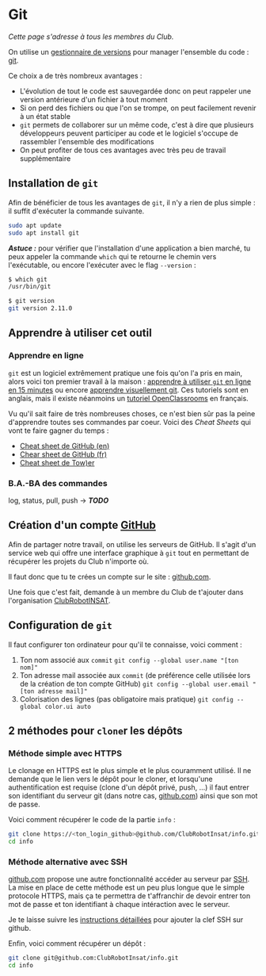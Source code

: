 # Git

*Cette page s'adresse à tous les membres du Club.*

On utilise un [gestionnaire de versions](https://fr.wikipedia.org/wiki/Logiciel_de_gestion_de_versions) pour manager l'ensemble du code : [git](https://git-scm.com/).

Ce choix a de très nombreux avantages :
- L'évolution de tout le code est sauvegardée donc on peut rappeler une version antérieure d'un fichier à tout moment
- Si on perd des fichiers ou que l'on se trompe, on peut facilement revenir à un état stable
- `git` permets de collaborer sur un même code, c'est à dire que plusieurs développeurs peuvent participer au code et le logiciel s'occupe de rassembler l'ensemble des modifications
- On peut profiter de tous ces avantages avec très peu de travail supplémentaire

## Installation de `git`

Afin de bénéficier de tous les avantages de `git`, il n'y a rien de plus simple : il suffit d'exécuter la commande suivante.

```bash
sudo apt update
sudo apt install git
```

***Astuce :*** pour vérifier que l'installation d'une application a bien marché, tu peux appeler la commande `which` qui te retourne le chemin vers l'exécutable, ou encore l'exécuter avec le flag `--version` :

```bash
$ which git
/usr/bin/git

$ git version
git version 2.11.0
```

## Apprendre à utiliser cet outil

### Apprendre en ligne

`git` est un logiciel extrêmement pratique une fois qu'on l'a pris en main, alors voici ton premier travail à la maison : [apprendre à utiliser `git` en ligne en 15 minutes](https://try.github.io/levels/1/challenges/1) ou encore [apprendre visuellement git](https://learngitbranching.js.org/). Ces tutoriels sont en anglais, mais il existe néanmoins un [tutoriel OpenClassrooms](https://openclassrooms.com/courses/gerez-vos-codes-source-avec-git) en français.

Vu qu'il sait faire de très nombreuses choses, ce n'est bien sûr pas la peine d'apprendre toutes ses commandes par coeur. Voici des *Cheat Sheets* qui vont te faire gagner du temps :

* [Cheat sheet de GitHub (en)](https://services.github.com/on-demand/downloads/github-git-cheat-sheet.pdf)
* [Chear sheet de GitHub (fr)](https://services.github.com/on-demand/downloads/fr/github-git-cheat-sheet.pdf)
* [Cheat sheet de Tow)er](https://www.git-tower.com/blog/git-cheat-sheet/)

### B.A.-BA des commandes

log, status, pull, push -> ***TODO***

## Création d'un compte [GitHub](https://github.com)

Afin de partager notre travail, on utilise les serveurs de GitHub. Il s'agit d'un service web qui offre une interface graphique à `git` tout en permettant de récupérer les projets du Club n'importe où.

Il faut donc que tu te crées un compte sur le site : [github.com](https://github.com/).

Une fois que c'est fait, demande à un membre du Club de t'ajouter dans l'organisation [ClubRobotINSAT](https://github.com/orgs/ClubRobotInsat/).

## Configuration de `git`

Il faut configurer ton ordinateur pour qu'il te connaisse, voici comment :

1. Ton nom associé aux `commit`
    `git config --global user.name "[ton nom]"`
2. Ton adresse mail associée aux `commit` (de préférence celle utilisée lors de la création de ton compte GitHub)
    `git config --global user.email "[ton adresse mail]"`
3. Colorisation des lignes (pas obligatoire mais pratique)
    `git config --global color.ui auto`

## 2 méthodes pour `clone`r les dépôts

### Méthode simple avec HTTPS

Le clonage en HTTPS est le plus simple et le plus couramment utilisé. Il ne demande que le lien vers le dépôt pour le cloner, et lorsqu'une authentification est requise (clone d'un dépôt privé, push, ...) il faut entrer son identifiant du serveur git (dans notre cas, [github.com](https://github.com)) ainsi que son mot de passe.

Voici comment récupérer le code de la partie `info` :

```bash
git clone https://<ton_login_github>@github.com/ClubRobotInsat/info.git
cd info
```

### Méthode alternative avec SSH

[github.com](https://github.com) propose une autre fonctionnalité accéder au serveur par [SSH](https://fr.wikipedia.org/wiki/Secure_Shell). La mise en place de cette méthode est un peu plus longue que le simple protocole HTTPS, mais ça te permettra de t'affranchir de devoir entrer ton mot de passe et ton identifiant à chaque intéraction avec le serveur.

Je te laisse suivre les [instructions détaillées](https://help.github.com/articles/connecting-to-github-with-ssh/) pour ajouter la clef SSH sur github.

Enfin, voici comment récupérer un dépôt :

```bash
git clone git@github.com:ClubRobotInsat/info.git
cd info
```
